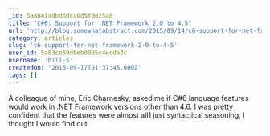 ```yaml
---
_id: 5a88e1adbd6dca0d5f0d25a8
title: "C#6: Support for .NET Framework 2.0 to 4.5"
url: 'http://blog.somewhatabstract.com/2015/09/14/c6-support-for-net-framework-2-0-to-4-5/'
category: articles
slug: 'c6-support-for-net-framework-2-0-to-4-5'
user_id: 5a83ce59d6eb0005c4ecda2c
username: 'bill-s'
createdOn: '2015-09-17T01:37:45.000Z'
tags: []
---
```


A colleague of mine, Eric Charnesky, asked me if C#6 language features would work in .NET Framework versions other than 4.6. I was pretty confident that the features were almost all1 just syntactical seasoning, I thought I would find out.
